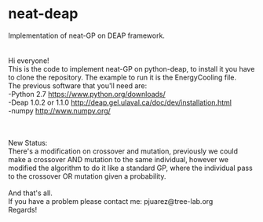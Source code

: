 # neat-deap
Implementation of neat-GP on DEAP framework. </br>
</br></br>
Hi everyone! </br>
This is the code to implement neat-GP on python-deap, to install it you have to clone the repository. 
The example to run it is the EnergyCooling file.</br>
The previous software that you'll need are: </br>
-Python 2.7  https://www.python.org/downloads/</br>
-Deap 1.0.2 or 1.1.0 http://deap.gel.ulaval.ca/doc/dev/installation.html</br>
-numpy http://www.numpy.org/ </br>

</br>
</br>
New Status:<br>
There's a modification on crossover and mutation, previously we could make a crossover AND mutation to the same individual, however we modified the algorithm to do it like a standard GP, where the individual pass to the crossover OR mutation given a probability.
</br>
</br>
And that's all. <br>
If you have a problem please contact me: pjuarez@tree-lab.org <br>
Regards!
